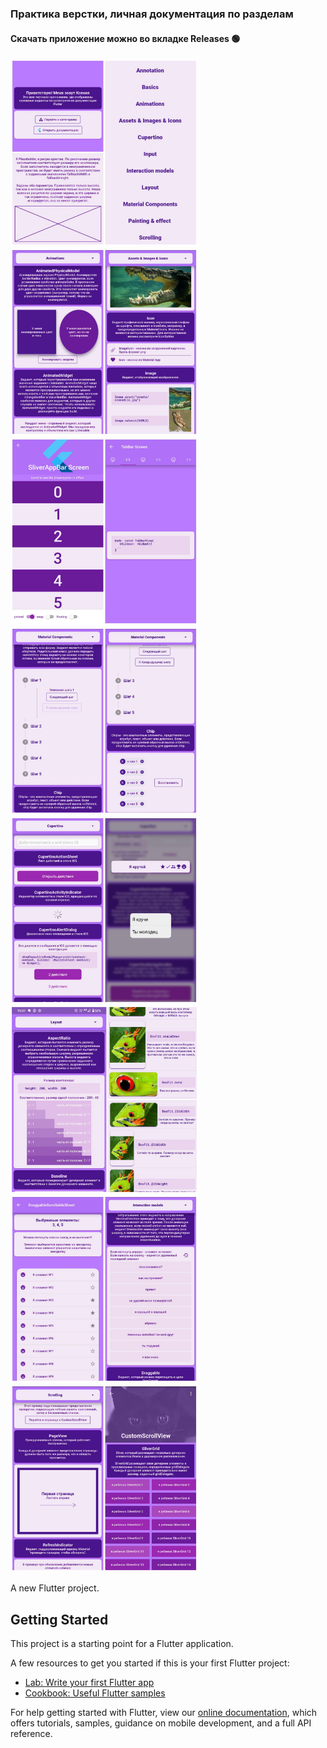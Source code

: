 ### Практика верстки, личная документация по разделам 
#### Скачать приложение можно во вкладке Releases 🟢

<img src="https://github.com/ksenia312/widgets_example/blob/main/preview/main.jpg" alt="drawing" width="300"/><img src="https://github.com/ksenia312/widgets_example/blob/main/preview/animations_assets.jpg" alt="drawing" width="300"/><img src="https://github.com/ksenia312/widgets_example/blob/main/preview/material.jpg" alt="drawing" width="300"/><img src="https://github.com/ksenia312/widgets_example/blob/main/preview/material2.jpg" alt="drawing" width="300"/><img src="https://github.com/ksenia312/widgets_example/blob/main/preview/ios.jpg" alt="drawing" width="300"/><img src="https://github.com/ksenia312/widgets_example/blob/main/preview/layout.jpg" alt="drawing" width="300"/><img src="https://github.com/ksenia312/widgets_example/blob/main/preview/interactions.jpg" alt="drawing" width="300"/><img src="https://github.com/ksenia312/widgets_example/blob/main/preview/scrolling.jpg" alt="drawing" width="300"/>

A new Flutter project.

## Getting Started

This project is a starting point for a Flutter application.

A few resources to get you started if this is your first Flutter project:

- [Lab: Write your first Flutter app](https://flutter.dev/docs/get-started/codelab)
- [Cookbook: Useful Flutter samples](https://flutter.dev/docs/cookbook)

For help getting started with Flutter, view our
[online documentation](https://flutter.dev/docs), which offers tutorials,
samples, guidance on mobile development, and a full API reference.
